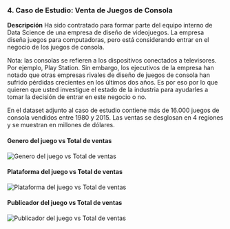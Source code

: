### 4. Caso de Estudio: Venta de Juegos de Consola

**Descripción**
Ha sido contratado para formar parte del equipo interno de Data Science de una empresa de diseño de videojuegos. La empresa diseña juegos para computadoras, pero está considerando entrar en el negocio de los juegos de consola.

Nota: las consolas se refieren a los dispositivos conectados a televisores. Por ejemplo, Play Station. Sin embargo, los ejecutivos de la empresa han notado que otras empresas rivales de diseño de juegos de consola han sufrido pérdidas crecientes en los últimos dos años. Es por eso por lo que quieren que usted investigue el estado de la industria para ayudarles a tomar la decisión de entrar en este negocio o no.

En el dataset adjunto al caso de estudio contiene más de 16.000 juegos de consola vendidos entre 1980 y 2015. Las ventas se desglosan en 4 regiones y se muestran en millones de dólares.

#### Genero del juego vs Total de ventas

![Genero del juego vs Total de ventas](ouput/genre_vs_total.png)

#### Plataforma del juego vs Total de ventas

![Plataforma del juego vs Total de ventas](ouput/platform_vs_total.png)

#### Publicador del juego vs Total de ventas

![Publicador del juego vs Total de ventas](ouput/publisher_vs_total.png)